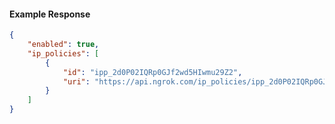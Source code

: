 <!-- Code generated for API Clients. DO NOT EDIT. -->

#### Example Response

```json
{
	"enabled": true,
	"ip_policies": [
		{
			"id": "ipp_2d0P02IQRp0GJf2wd5HIwmu29Z2",
			"uri": "https://api.ngrok.com/ip_policies/ipp_2d0P02IQRp0GJf2wd5HIwmu29Z2"
		}
	]
}
```
